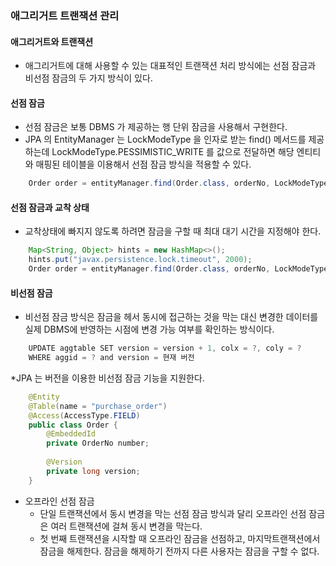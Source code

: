 ### 애그리거트 트랜잭션 관리
#### 애그리거트와 트랜잭션
* 애그리거트에 대해 사용할 수 있는 대표적인 트랜잭션 처리 방식에는 선점 잠금과 비선점 잠금의 두 가지 방식이 있다.

#### 선점 잠금
* 선점 잠금은 보통 DBMS 가 제공하는 행 단위 잠금을 사용해서 구현한다.
* JPA 의 EntityManager 는 LockModeType 을 인자로 받는 find() 메서드를 제공하는데 LockModeType.PESSIMISTIC_WRITE 를 값으로 전달하면
해당 엔티티와 매핑된 테이블을 이용해서 선점 잠금 방식을 적용할 수 있다.
```java
    Order order = entityManager.find(Order.class, orderNo, LockModeType.PESSIMISTIC_WRITE);
```

#### 선점 잠금과 교착 상태
* 교착상태에 빠지지 않도록 하려면 잠금을 구할 때 최대 대기 시간을 지정해야 한다.
```java
    Map<String, Object> hints = new HashMap<>();
    hints.put("javax.persistence.lock.timeout", 2000);
    Order order = entityManager.find(Order.class, orderNo, LockModeType.PESSIMISTIC_WRITE, hints)
```

#### 비선점 잠금
* 비선점 잠금 방식은 잠금을 헤서 동시에 접근하는 것을 막는 대신 변경한 데이터를 실제 DBMS에 반영하는 시점에 변경 가능 여부를 확인하는 방식이다.
```java
    UPDATE aggtable SET version = version + 1, colx = ?, coly = ? 
    WHERE aggid = ? and version = 현재 버전
```

*JPA 는 버전을 이용한 비선점 잠금 기능을 지원한다.
```java
    @Entity
    @Table(name = "purchase_order")
    @Access(AccessType.FIELD)
    public class Order {
        @EmbeddedId
        private OrderNo number;
        
        @Version
        private long version;
    }
```

* 오프라인 선점 잠금
    * 단일 트랜잭션에서 동시 변경을 막는 선점 잠금 방식과 달리 오프라인 선점 잠금은 여러 트랜잭션에 걸쳐 동시 변경을 막는다.
    * 첫 번째 트랜잭션을 시작할 때 오프라인 잠금을 선점하고, 마지막트랜잭션에서 잠금을 해제한다. 잠금을 해제하기 전까지 다른 사용자는 잠금을 구할 수 없다.